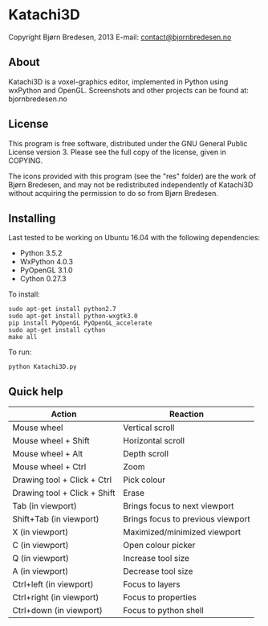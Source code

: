 # Katachi3D

Copyright Bjørn Bredesen, 2013
E-mail: contact@bjornbredesen.no


About
----------------
Katachi3D is a voxel-graphics editor, implemented in Python using wxPython and OpenGL. 
Screenshots and other projects can be found at: bjornbredesen.no


License
----------------
This program is free software, distributed under the GNU General Public License version 3. Please see the full copy of the license, given in COPYING.

The icons provided with this program (see the "res" folder) are the work of Bjørn Bredesen, and may not be redistributed independently of Katachi3D without acquiring the permission to do so from Bjørn Bredesen.


Installing
----------------
Last tested to be working on Ubuntu 16.04 with the following dependencies:
 * Python 3.5.2
 * WxPython 4.0.3
 * PyOpenGL 3.1.0
 * Cython 0.27.3

To install:
```
sudo apt-get install python2.7
sudo apt-get install python-wxgtk3.0
pip install PyOpenGL PyOpenGL_accelerate
sudo apt-get install cython
make all
```

To run:
```
python Katachi3D.py
```


Quick help
----------------
| Action                       | Reaction                                     |
| ---------------------------- | -------------------------------------------- |
| Mouse wheel                  | Vertical scroll                              |
| Mouse wheel + Shift          | Horizontal scroll                            |
| Mouse wheel + Alt            | Depth scroll                                 |
| Mouse wheel + Ctrl           | Zoom                                         |
| Drawing tool + Click + Ctrl  | Pick colour                                  |
| Drawing tool + Click + Shift | Erase                                        |
| Tab (in viewport)            | Brings focus to next viewport                |
| Shift+Tab (in viewport)      | Brings focus to previous viewport            |
| X (in viewport)              | Maximized/minimized viewport                 |
| C (in viewport)              | Open colour picker                           |
| Q (in viewport)              | Increase tool size                           |
| A (in viewport)              | Decrease tool size                           |
| Ctrl+left (in viewport)      | Focus to layers                              |
| Ctrl+right (in viewport)     | Focus to properties                          |
| Ctrl+down (in viewport)      | Focus to python shell                        |

